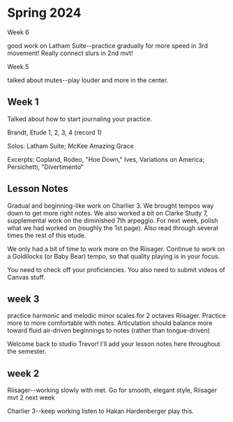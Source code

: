 # Spring 2024

Week 6

good work on Latham Suite--practice gradually for more speed in 3rd movement! Really connect slurs in 2nd mvt!



Week 5

talked about mutes--play louder and more in the center.

## Week 1

Talked about how to start journaling your practice.

Brandt, Etude 1, 2, 3, 4 (record 1)

Solos: Latham Suite; McKee Amazing Grace

Excerpts: Copland, Rodeo, "Hoe Down," Ives, Variations on America; Persichetti, "Divertimento"&#x20;

## Lesson Notes

Gradual and beginning-like work on Charlier 3. We brought tempos way down to get more right notes. We also worked a bit on Clarke Study 7, supplemental work on the diminished 7th arpeggio. For next week, polish what we had worked on (roughly the 1st page). Also read through several times the rest of this etude.

We only had a bit of time to work more on the Riisager. Continue to work on a Goldilocks (or Baby Bear) tempo, so that quality playing is in your focus.

You need to check off your proficiencies. You also need to submit videos of Canvas stuff.

## week 3

practice harmonic and melodic minor scales for 2 octaves
Riisager. Practice more to more comfortable with notes. Articulation should balance more toward fluid air-driven beginnings to notes (rather than tongue-driven)

Welcome back to studio Trevor! I'll add your lesson notes here throughout the semester.

## week 2

Riisager--working slowly with met. Go for smooth, elegant style,
Riisager mvt 2 next week

Charlier 3--keep working listen to Hakan Hardenberger play this.